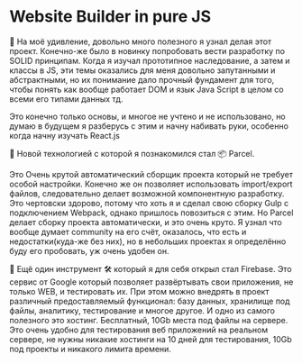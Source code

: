 # Website Builder in pure JS

🔸 На моё удивление, довольно много полезного я узнал делая этот проект.
Конечно-же было в новинку попробовать вести разработку по SOLID принципам. Когда я изучал прототипное наследование, а затем и классы в JS, эти темы оказались для меня довольно запутанными и абстрактными, но их понимание дало прочный фундамент для того, чтобы понять как вообще работает DOM и язык Java Script в целом со всеми его типами данных тд.

Это конечно только основы, и многое не учтено и не использовано, но думаю в будущем я разберусь с этим и начну набивать руки, особенно когда начну изучать React.js

🔹 Новой технологией с которой я познакомился стал 📦 Parcel.

Это Очень крутой автоматический сборщик проекта который не требует особой настройки. 
Конечно же он позволяет использовать import/export файлов, следовательно делает возможной компонентную разработку. 
Это чертовски здорово, потому что хоть я и сделал свою сборку Gulp с подключением Webpack, однако пришлось повозиться с этим. 
Но Parcel делает сборку проекта автоматически, и это очень круто. 
Я узнал что вообще думает community на его счёт, оказалось, что есть и недостатки(куда-же без них), но в небольших проектах я определённо буду его пробовать, уж очень удобен он.

🔻 Ещё один инструмент 🛠 который я для себя открыл стал Firebase.
Это сервис от Google который позволяет развёртывать свои приложения, не только WEB, и тестировать их. При этом можно внедрять в проект различный предоставляемый функционал: базу данных, хранилище под файлы, аналитику, тестирование и многое другое.
И одно из самого полезного это хостинг. Бесплатный, 10Gb места под файлы на сервере. Это очень удобно для тестирования веб приложений на реальном сервере, не нужны никакие хостинги на 10 дней для тестирования, 10Gb под проекты и никакого лимита времени.
